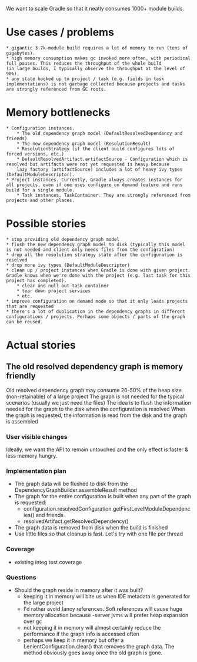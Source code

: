 We want to scale Gradle so that it neatly consumes 1000+ module builds.

# Use cases / problems

    * gigantic 3.7k-module build requires a lot of memory to run (tens of gigabytes).
    * high memory consumption makes gc invoked more often, with periodical full pauses. This reduces the throughput of the whole build
    (in large builds, I typically observe the throughput at the level of 90%).
    * any state hooked up to project / task (e.g. fields in task implementations) is not garbage collected because projects and tasks are strongly referenced from GC roots.

# Memory bottlenecks

    * Configuration instances.
        * The old dependency graph model (DefaultResolvedDependency and friends)
        * The new dependency graph model (ResolutionResult)
        * ResolutionStrategy (if the client build configures lots of forced versions, etc.)
        * DefaultResolvedArtifact.artifactSource - Configuration which is resolved but artifacts were not yet requested is heavy because
        lazy factory (artifactSource) includes a lot of heavy ivy types (DefaultModuleDescriptor).
    * Project instances. Currently, Gradle always creates instances for all projects, even if one uses configure on demand feature and runs build for a single module.
        * Task instances, TaskContainer. They are strongly referenced from projects and other places.

# Possible stories

    * stop providing old dependency graph model
    * flush the new dependency graph model to disk (typically this model is not needed and client only needs files from the configration)
    * drop all the resolution strategy state after the configuration is resolved
    * drop more ivy types (DefaultModuleDescriptor)
    * clean up / project instances when Gradle is done with given project. Gradle knows when we're done with the project (e.g. last task for this project has completed).
        * clear and null out task container
        * tear down project services
        * etc.
    * improve configuration on demand mode so that it only loads projects that are requested
    * there's a lot of duplication in the dependency graphs in different configurations / projects. Perhaps some objects / parts of the graph can be reused.

# Actual stories

## The old resolved dependency graph is memory friendly

Old resolved dependency graph may consume 20-50% of the heap size (non-retainable) of a large project
The graph is not needed for the typical scenarios (usually we just need the files)
The idea is to flush the information needed for the graph to the disk when the configuration is resolved
When the graph is requested, the information is read from the disk and the graph is assembled

### User visible changes

Ideally, we want the API to remain untouched and the only effect is faster & less memory hungry.

### Implementation plan

* The graph data will be flushed to disk from the DependencyGraphBuilder.assembleResult method
* The graph for the entire configuration is built when any part of the graph is requested:
    * configuration.resolvedConfiguration.getFirstLevelModuleDependencies() and friends
    * resolvedArtifact.getResolvedDependency()
* The graph data is removed from disk when the build is finished
* Use little files so that cleanup is fast. Let's try with one file per thread

### Coverage

* existing integ test coverage

### Questions

* Should the graph reside in memory after it was built?
    * keeping it in memory will bite us when IDE metadata is generated for the large project
    * I'd rather avoid fancy references. Soft references will cause huge memory allocation because -server jvms will prefer heap expansion over gc
    * not keeping it in memory will almost certainly reduce the performance if the graph info is accessed often
    * perhaps we keep it in memory but offer a LenientConfiguration.clear() that removes the graph data. The method obviously goes away once the old graph is gone.